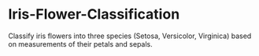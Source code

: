 # Iris-Flower-Classification
Classify iris flowers into three species (Setosa, Versicolor, Virginica) based on measurements of their petals and sepals.
